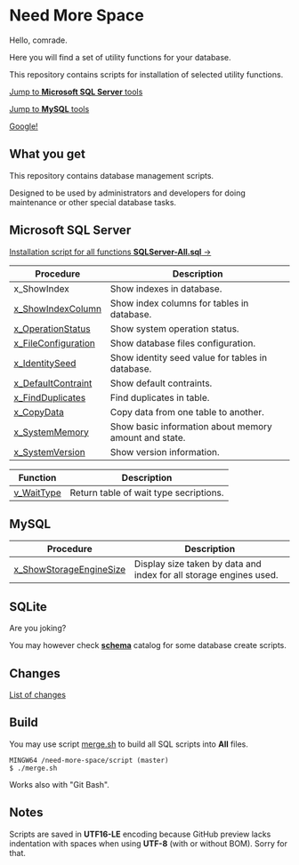﻿<!--
<style>
table {
    width: 100%;
}
.table-20 table td:first-child  { width: 20%; min-width: 150px; }
</style>
-->
Need More Space
===============

Hello, comrade. 

Here you will find a set of utility functions for your database.

This repository contains scripts for installation of selected utility functions.

[Jump to **Microsoft SQL Server** tools](docs/source/sqlserver.md)

[Jump to **MySQL** tools](docs/source/mysql.md)

[Google!](https://www.google.com/search?q=need+more+space&tbm=isch)

What you get
------------

This repository contains database management scripts.

Designed to be used by administrators and developers for doing maintenance or other special database tasks.

## Microsoft SQL Server ##

[Installation script for all functions **SQLServer-All.sql** →](sql/SQLServer-All.sql)

<div class="table-20">

| Procedure | Description |
| --------- | ----------- |
| x_ShowIndex |  Show indexes in database. |
| [x_ShowIndexColumn](docs/source/sqlserver.md#show-index-column) | Show index columns for tables in database. |
| [x_OperationStatus](docs/source/sqlserver.md#operation-status) | Show system operation status. |
| [x_FileConfiguration](docs/source/sqlserver.md#file-configuration) | Show database files configuration. |
| [x_IdentitySeed](docs/source/sqlserver.md#identity-seed) | Show identity seed value for tables in database. |
| [x_DefaultContraint](docs/source/sqlserver.md#default-constraint) | Show default contraints. |
| [x_FindDuplicates](docs/source/sqlserver.md#find-duplicates) | Find duplicates in table. |
| [x_CopyData](docs/source/sqlserver.md#copy-data) | Copy data from one table to another. |
| [x_SystemMemory](docs/source/sqlserver.md#system-memory) | Show basic information about memory amount and state. |
| [x_SystemVersion](docs/source/sqlserver.md#system-version) | Show version information. |

</div>

<div class="table-20">

| Function | Description |
| -------- | ----------- |
| [v_WaitType](docs/source/sqlserver.md#wait-types) | Return table of wait type secriptions. |

</div>

## MySQL ##

<div class="table-20">

| Procedure | Description |
| --------- | ----------- |
| [x_ShowStorageEngineSize](docs/source/mysql.md#show-storage-engine-size) | Display size taken by data and index for all storage engines used. |

</div>

## SQLite ##

Are you joking?

You may however check [**schema**](schema/) catalog for some database create scripts.


Changes
-------

[List of changes](CHANGES.md)

Build
-----

You may use script [merge.sh](script/merge.sh) to build all SQL scripts into **All** files.

```
MINGW64 /need-more-space/script (master)
$ ./merge.sh
```

Works also with "Git Bash".

Notes
-----

Scripts are saved in **UTF16-LE** encoding because GitHub preview lacks indentation with spaces when using **UTF-8** (with or without BOM). 
Sorry for that.
